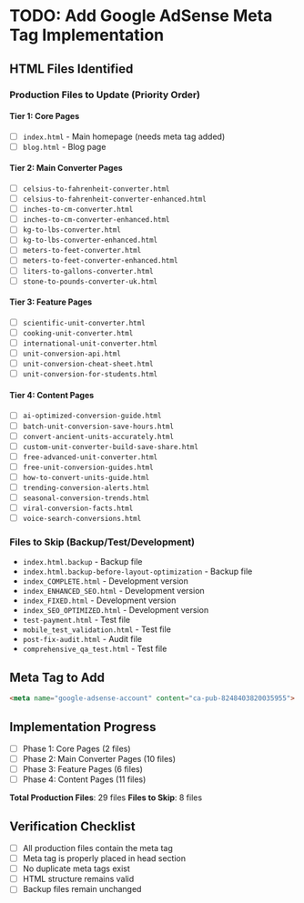 # TODO: Add Google AdSense Meta Tag Implementation

## HTML Files Identified

### Production Files to Update (Priority Order)

#### Tier 1: Core Pages
- [ ] `index.html` - Main homepage (needs meta tag added)
- [ ] `blog.html` - Blog page

#### Tier 2: Main Converter Pages  
- [ ] `celsius-to-fahrenheit-converter.html`
- [ ] `celsius-to-fahrenheit-converter-enhanced.html`
- [ ] `inches-to-cm-converter.html`
- [ ] `inches-to-cm-converter-enhanced.html`
- [ ] `kg-to-lbs-converter.html`
- [ ] `kg-to-lbs-converter-enhanced.html`
- [ ] `meters-to-feet-converter.html`
- [ ] `meters-to-feet-converter-enhanced.html`
- [ ] `liters-to-gallons-converter.html`
- [ ] `stone-to-pounds-converter-uk.html`

#### Tier 3: Feature Pages
- [ ] `scientific-unit-converter.html`
- [ ] `cooking-unit-converter.html`
- [ ] `international-unit-converter.html`
- [ ] `unit-conversion-api.html`
- [ ] `unit-conversion-cheat-sheet.html`
- [ ] `unit-conversion-for-students.html`

#### Tier 4: Content Pages
- [ ] `ai-optimized-conversion-guide.html`
- [ ] `batch-unit-conversion-save-hours.html`
- [ ] `convert-ancient-units-accurately.html`
- [ ] `custom-unit-converter-build-save-share.html`
- [ ] `free-advanced-unit-converter.html`
- [ ] `free-unit-conversion-guides.html`
- [ ] `how-to-convert-units-guide.html`
- [ ] `trending-conversion-alerts.html`
- [ ] `seasonal-conversion-trends.html`
- [ ] `viral-conversion-facts.html`
- [ ] `voice-search-conversions.html`

### Files to Skip (Backup/Test/Development)
- `index.html.backup` - Backup file
- `index.html.backup-before-layout-optimization` - Backup file
- `index_COMPLETE.html` - Development version
- `index_ENHANCED_SEO.html` - Development version
- `index_FIXED.html` - Development version
- `index_SEO_OPTIMIZED.html` - Development version
- `test-payment.html` - Test file
- `mobile_test_validation.html` - Test file
- `post-fix-audit.html` - Audit file
- `comprehensive_qa_test.html` - Test file

## Meta Tag to Add
```html
<meta name="google-adsense-account" content="ca-pub-8248403820035955">
```

## Implementation Progress
- [ ] Phase 1: Core Pages (2 files)
- [ ] Phase 2: Main Converter Pages (10 files)
- [ ] Phase 3: Feature Pages (6 files)
- [ ] Phase 4: Content Pages (11 files)

**Total Production Files**: 29 files
**Files to Skip**: 8 files

## Verification Checklist
- [ ] All production files contain the meta tag
- [ ] Meta tag is properly placed in head section
- [ ] No duplicate meta tags exist
- [ ] HTML structure remains valid
- [ ] Backup files remain unchanged